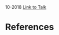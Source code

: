

10-2018
[Link to Talk](https://www.churchofjesuschrist.org/study/general-conference/2018/10/saturday-afternoon-session?lang=eng)



# References
